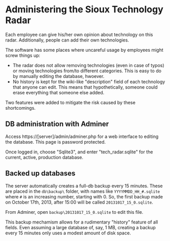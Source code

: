 Administering the Sioux Technology Radar
========================================

Each employee can give his/her own opinion about technology on this radar.
Additionally, people can add their own technologies.

The software has some places where uncareful usage by employees might screw
things up:

* The radar does not allow removing technologies (even in case of typos) or
  moving technologies from/to different categories. This is easy to do by 
  manually editing the database, hwoever.
* No history is kept for the wiki-like "description" field of each technology
  that anyone can edit. This means that hypothetically, someone could erase
  everything that someone else added.
  
Two features were added to mitigate the risk caused by these shortcomings.


DB administration with Adminer
------------------------------

Access https://[server]/admin/adminer.php for a web interface to editing
the database. This page is password protected. 

Once logged in, choose "Sqlite3", and enter "tech_radar.sqlite" for the
current, active, production database.


Backed up databases
-------------------

The server automatically creates a full-db backup every 15 minutes. These
are placed in the `db\backup\` folder, with names like `YYYYMMDD_HH_#.sqlite`
where `#` is an increasing number, starting with 0. So, the first backup made
on October 17th, 2013, after 15:00 will be called `20131017_15_0.sqlite`.

From Adminer, open `backup\20131017_15_0.sqlite` to edit this file.

This backup mechamism allows for a rudimentary "history" feature of all
fields. Even assuming a large database of, say, 1 MB, creating a backup every
15 minutes only uses a modest amount of disk space.
